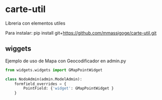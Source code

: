 carte-util
==========


Libreria con elementos utiles

Para instalar: pip install git+https://github.com/mmassigoge/carte-util.git

wiggets
-------
Ejemplo de uso de Mapa con Geocodificador en admin.py

```python
from widgets.widgets import GMapPointWidget

class NodoAdmin(admin.ModelAdmin):
    formfield_overrides = {
        PointField: {'widget': GMapPointWidget }
    }
```
